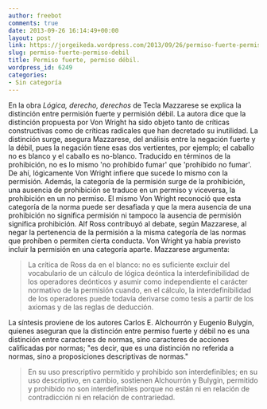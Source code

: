 ```yaml
---
author: freebot
comments: true
date: 2013-09-26 16:14:49+00:00
layout: post
link: https://jorgeikeda.wordpress.com/2013/09/26/permiso-fuerte-permiso-debil/
slug: permiso-fuerte-permiso-debil
title: Permiso fuerte, permiso débil.
wordpress_id: 6249
categories:
- Sin categoría
---
```


En la obra _Lógica, derecho, derechos_ de Tecla Mazzarese se explica la distinción entre permisión fuerte y permisión débil. La autora dice que la distinción propuesta por Von Wright ha sido objeto tanto de críticas constructivas como de críticas radicales que han decretado su inutilidad. 
La distinción surge, asegura Mazzarese, del análisis entre la negación fuerte y la débil, pues la negación tiene esas dos vertientes, por ejemplo; el caballo no es blanco y el caballo es no-blanco. Traducido en términos de la prohibición, no es lo mismo 'no prohibido fumar' que 'prohibido no fumar'. De ahí, lógicamente Von Wright infiere que sucede lo mismo con la permisión. Además, la categoría de la permisión surge de la prohibición, una ausencia de prohibición se traduce en un permiso y viceversa, la prohibición en un no permiso.
El mismo Von Wright reconoció que esta categoría de la norma puede ser desafiada y que la mera ausencia de una prohibición no significa permisión ni tampoco la ausencia de permisión significa prohibición. 
Alf Ross contribuyó al debate, según Mazzarese, al negar la pertenencia de la permisión a la misma categoría de las normas que prohíben o permiten cierta conducta. Von Wright ya había previsto incluir la permisión en una categoría aparte. Mazzarese argumenta: 




<blockquote>La crítica de Ross da en el blanco: no es suficiente excluir del vocabulario de un cálculo de lógica deóntica la interdefinibilidad de los operadores deónticos y asumir como independiente el carácter normativo de la permisión cuando, en el cálculo, la interdefinibilidad de los operadores puede todavía derivarse como tesis a partir de los axiomas y de las reglas de deducción. </blockquote>



La síntesis proviene de los autores Carlos E. Alchourrón y Eugenio Bulygin, quienes aseguran que la distinción entre permiso fuerte y débil no es una distinción entre caracteres de normas, sino caracteres de acciones calificadas por  normas; "es decir, que es una distinción no referida a normas, sino a proposiciones descriptivas de normas."





<blockquote>En su uso prescriptivo permitido y prohibido son interdefinibles; en su uso descriptivo, en cambio, sostienen Alchourrón y Bulygin, permitido y prohibido no son interdefinibles porque no están ni en relación de contradicción ni en relación de contrariedad.</blockquote>



  


  
